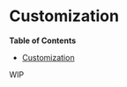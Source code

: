 # Customization
<!-- START doctoc generated TOC please keep comment here to allow auto update -->
<!-- DON'T EDIT THIS SECTION, INSTEAD RE-RUN doctoc TO UPDATE -->
**Table of Contents**

- [Customization](#customization)

<!-- END doctoc generated TOC please keep comment here to allow auto update -->
WIP
